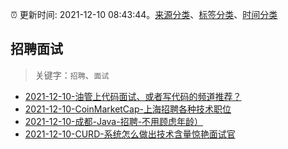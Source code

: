 :alarm_clock: 更新时间: 2021-12-10 08:43:44。[来源分类](../README.md)、[标签分类](../TAGS.md)、[时间分类](../TIMELINE.md)

## 招聘面试


> 关键字：`招聘`、`面试`



- [2021-12-10-油管上代码面试、或者写代码的频道推荐？](https://www.v2ex.com/t/821353) 
- [2021-12-10-CoinMarketCap-上海招聘各种技术职位](https://www.v2ex.com/t/821334) 
- [2021-12-10-成都-Java-招聘-不用顾虑年龄）](https://www.v2ex.com/t/821333) 
- [2021-12-10-CURD-系统怎么做出技术含量惊艳面试官](https://toutiao.io/k/0hurrgr) 